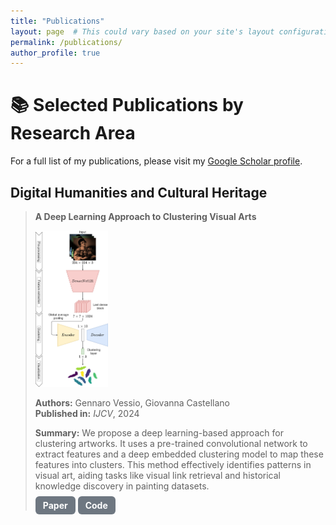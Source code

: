 ```yaml
---
title: "Publications"
layout: page  # This could vary based on your site's layout configuration
permalink: /publications/ 
author_profile: true
---
```


# 📚 Selected Publications by Research Area

For a full list of my publications, please visit my [Google Scholar profile](https://scholar.google.it/citations?user=KyQe9EgAAAAJ&hl).

## Digital Humanities and Cultural Heritage

> **A Deep Learning Approach to Clustering Visual Arts**
> 
> <img src="images\delius.png" alt="DELIUS Image" style="height:250px; width:auto;">
> 
> **Authors:** Gennaro Vessio, Giovanna Castellano  
> **Published in:** *IJCV*, 2024  
> 
> **Summary:** We propose a deep learning-based approach for clustering artworks. It uses a pre-trained convolutional network to extract features and a deep embedded clustering model to map these features into clusters. This method effectively identifies patterns in visual art, aiding tasks like visual link retrieval and historical knowledge discovery in painting datasets.
> 
> <a href="https://link.springer.com/article/10.1007/s11263-022-01664-y" style="padding:6px 12px; background-color:#6e7781; color:white; text-decoration:none; border-radius:6px; font-weight:bold;">Paper</a>
> <a href="https://github.com/gvessio/deep-clustering-art" style="padding:6px 12px; background-color:#6e7781; color:white; text-decoration:none; border-radius:6px; font-weight:bold;">Code</a>